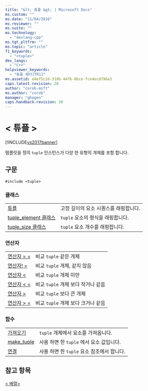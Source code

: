 ```yaml
---
title: "&lt; 튜플 &gt; | Microsoft Docs"
ms.custom: ""
ms.date: "11/04/2016"
ms.reviewer: ""
ms.suite: ""
ms.technology: 
  - "devlang-cpp"
ms.tgt_pltfrm: ""
ms.topic: "article"
f1_keywords: 
  - "<tuple>"
dev_langs: 
  - "C++"
helpviewer_keywords: 
  - "튜플 헤더[TR1]"
ms.assetid: e4ef5c2d-318b-44f6-8bce-fce4ecd796a3
caps.latest.revision: 20
author: "corob-msft"
ms.author: "corob"
manager: "ghogen"
caps.handback.revision: 20
---
```

# &lt; 튜플 &gt;
[!INCLUDE[vs2017banner](../assembler/inline/includes/vs2017banner.md)]

템플릿을 정의 `tuple` 인스턴스가 다양 한 유형의 개체를 포함 합니다.  
  
## <a name="syntax"></a>구문  
  
```  
#include <tuple>  
```  
  
### <a name="classes"></a>클래스  
  
|||  
|-|-|  
|[튜플](../standard-library/tuple-class.md)|고정 길이의 요소 시퀀스를 래핑합니다.|  
|[tuple_element 클래스](../standard-library/tuple-element-class-tuple.md)|`tuple` 요소의 형식을 래핑합니다.|  
|[tuple_size 클래스](../standard-library/tuple-size-class-tuple.md)|`tuple` 요소 개수를 래핑합니다.|  
  
### <a name="operators"></a>연산자  
  
|||  
|-|-|  
|[연산자 = =](../Topic/%3Ctuple%3E%20operators.md#operator_eq_eq)|비교 `tuple` 같은 개체|  
|[연산자! =](../Topic/%3Ctuple%3E%20operators.md#operator_neq)|비교 `tuple` 개체, 같지 않음|  
|[연산자 <](../Topic/%3Ctuple%3E%20operators.md#operator_lt_)|비교 `tuple` 개체 미만|  
|[연산자 < =](../Topic/%3Ctuple%3E%20operators.md#operator_lt__eq)|비교 `tuple` 개체 보다 작거나 같음|  
|[연산자 >](../Topic/%3Ctuple%3E%20operators.md#operator_gt_)|비교 `tuple` 보다 큰 개체|  
|[연산자 > =](../Topic/%3Ctuple%3E%20operators.md#operator_gt__eq)|비교 `tuple` 개체 보다 크거나 같음|  
  
### <a name="functions"></a>함수  
  
|||  
|-|-|  
|[가져오기](../Topic/%3Ctuple%3E%20functions.md#get_function)|`tuple` 개체에서 요소를 가져옵니다.|  
|[make_tuple](../Topic/%3Ctuple%3E%20functions.md#make_tuple_function)|사용 하면 한 `tuple` 에서 요소 값입니다.|  
|[연결](../Topic/%3Ctuple%3E%20functions.md#tie_function)|사용 하면 한 `tuple` 요소 참조에서 합니다.|  
  
## <a name="see-also"></a>참고 항목  
 [\< 배열>](../standard-library/array.md)

